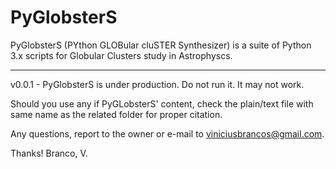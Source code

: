 # PyGlobsterS
PyGlobsterS (PYthon GLOBular cluSTER Synthesizer) is a suite of Python 3.x scripts for Globular Clusters study in Astrophyscs.

______________________

v0.0.1 - PyGlobsterS is under production. Do not run it. It may not work.

Should you use any if PyGLobsterS' content, check the plain/text file with same name as the related folder for proper citation.

Any questions, report to the owner or e-mail to viniciusbrancos@gmail.com. 

Thanks!
Branco, V.